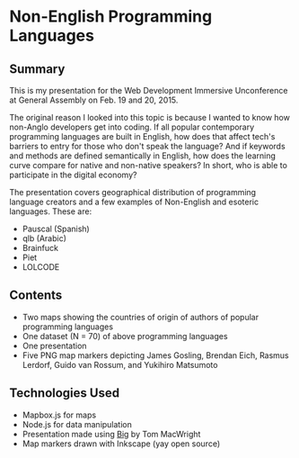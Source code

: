 # Non-English Programming Languages

## Summary
This is my presentation for the Web Development Immersive Unconference at General Assembly on Feb. 19 and 20, 2015.

The original reason I looked into this topic is because I wanted to know how non-Anglo developers get into coding. If all popular contemporary programming languages are built in English, how does that affect tech's barriers to entry for those who don't speak the language? And if keywords and methods are defined semantically in English, how does the learning curve compare for native and non-native speakers? In short, who is able to participate in the digital economy?

The presentation covers geographical distribution of programming language creators and a few examples of Non-English and esoteric languages. These are: 
+ Pauscal (Spanish)
+ qlb (Arabic)
+ Brainfuck
+ Piet
+ LOLCODE

## Contents
+ Two maps showing the countries of origin of authors of popular programming languages
+ One dataset (N = 70) of above programming languages
+ One presentation
+ Five PNG map markers depicting James Gosling, Brendan Eich, Rasmus Lerdorf, Guido van Rossum, and Yukihiro Matsumoto

## Technologies Used
+ Mapbox.js for maps
+ Node.js for data manipulation
+ Presentation made using [Big](https://github.com/tmcw/big) by Tom MacWright
+ Map markers drawn with Inkscape (yay open source)